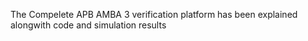 The Compelete APB AMBA 3 verification platform has been explained alongwith code and simulation results
